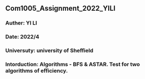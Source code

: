 ## Com1005_Assignment_2022_YILI
### Auther: YI LI
### Date: 2022/4
### Universuty: university of Sheffield
### Intorduction: Algorithms - BFS & ASTAR. Test for two algorithms of efficiency. 
              


